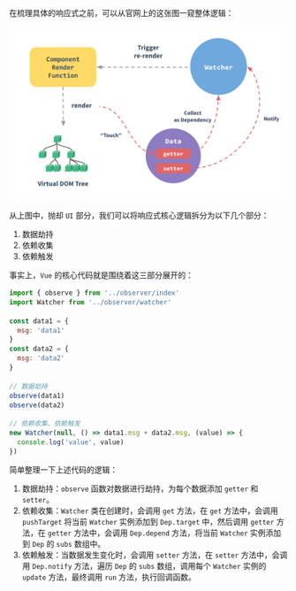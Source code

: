 在梳理具体的响应式之前，可以从官网上的这张图一窥整体逻辑：

![reactive](./image/reactive.png)

从上图中，抛却 `UI` 部分，我们可以将响应式核心逻辑拆分为以下几个部分：

1. 数据劫持
2. 依赖收集
3. 依赖触发

事实上，`Vue` 的核心代码就是围绕着这三部分展开的：

```js
import { observe } from '../observer/index'
import Watcher from '../observer/watcher'

const data1 = {
  msg: 'data1'
}
const data2 = {
  msg: 'data2'
}

// 数据劫持
observe(data1)
observe(data2)

// 依赖收集、依赖触发
new Watcher(null, () => data1.msg + data2.msg, (value) => {
  console.log('value', value)
})
```

简单整理一下上述代码的逻辑：

1. 数据劫持：`observe` 函数对数据进行劫持，为每个数据添加 `getter` 和 `setter`。
2. 依赖收集：`Watcher` 类在创建时，会调用 `get` 方法，在 `get` 方法中，会调用 `pushTarget` 将当前 `Watcher` 实例添加到 `Dep.target` 中，然后调用 `getter` 方法，在 `getter` 方法中，会调用 `Dep.depend` 方法，将当前 `Watcher` 实例添加到 `Dep` 的 `subs` 数组中。
3. 依赖触发：当数据发生变化时，会调用 `setter` 方法，在 `setter` 方法中，会调用 `Dep.notify` 方法，遍历 `Dep` 的 `subs` 数组，调用每个 `Watcher` 实例的 `update` 方法，最终调用 `run` 方法，执行回调函数。
